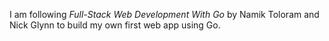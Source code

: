 I am following _Full-Stack Web Development With Go_ by Namik Toloram and Nick Glynn to build my own first web app using Go. 
